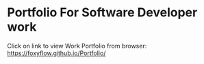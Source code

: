 # Portfolio For Software Developer work
Click on link to view Work Portfolio from browser:
https://foxyflow.github.io/Portfolio/
